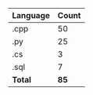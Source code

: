 | Language | Count |
|----------|-------|
| .cpp | 50 |
| .py | 25 |
| .cs | 3 |
| .sql | 7 |
| **Total** | **85** |
